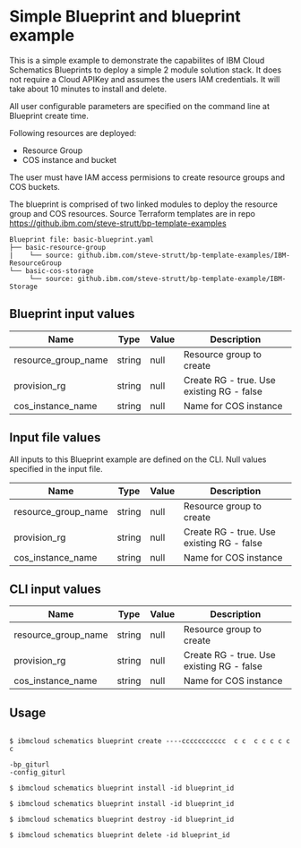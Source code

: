 # Simple Blueprint and blueprint example

This is a simple example to demonstrate the capabilites of IBM Cloud Schematics Blueprints to deploy a simple 2 module solution stack. It does not require a Cloud APIKey and assumes the users IAM credentials. It will take about 10 minutes to install and delete. 

All user configurable parameters are specified on the command line at Blueprint create time. 

Following resources are deployed:
- Resource Group
- COS instance and bucket

The user must have IAM access permisions to create resource groups and COS buckets. 

The blueprint is comprised of two linked modules to deploy the resource group and COS resources. Source Terraform templates are in repo https://github.ibm.com/steve-strutt/bp-template-examples


```
Blueprint file: basic-blueprint.yaml
├── basic-resource-group
|    └── source: github.ibm.com/steve-strutt/bp-template-examples/IBM-ResourceGroup
└── basic-cos-storage
     └── source: github.ibm.com/steve-strutt/bp-template-example/IBM-Storage
```


## Blueprint input values

| Name | Type | Value | Description |
|------|------|------|----------------|
| resource_group_name | string | null | Resource group to create |
| provision_rg | string | null | Create RG - true. Use existing RG - false |
| cos_instance_name | string | null | Name for COS instance |


## Input file values
All inputs to this Blueprint example are defined on the CLI. Null values specified in the input file.  

| Name | Type | Value | Description |
|------|------|------|----------------|
| resource_group_name | string | null | Resource group to create |
| provision_rg | string | null | Create RG - true. Use existing RG - false |
| cos_instance_name | string | null  | Name for COS instance |

## CLI input values
| Name | Type | Value | Description |
|------|------|------|----------------|
| resource_group_name | string | null | Resource group to create |
| provision_rg | string | null | Create RG - true. Use existing RG - false |
| cos_instance_name | string | null  | Name for COS instance |




## Usage 


```

$ ibmcloud schematics blueprint create ----ccccccccccc  c c  c c c c c c

-bp_giturl 
-config_giturl

$ ibmcloud schematics blueprint install -id blueprint_id

$ ibmcloud schematics blueprint install -id blueprint_id

$ ibmcloud schematics blueprint destroy -id blueprint_id

$ ibmcloud schematics blueprint delete -id blueprint_id
```


